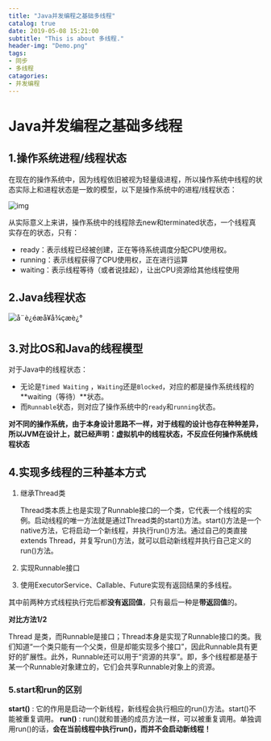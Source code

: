 ```yaml
---
title: "Java并发编程之基础多线程"
catalog: true
date: 2019-05-08 15:21:00
subtitle: "This is about 多线程."
header-img: "Demo.png"
tags:
- 同步
- 多线程
catagories:
- 并发编程
---
```



# Java并发编程之基础多线程

## 1.操作系统进程/线程状态

在现在的操作系统中，因为线程依旧被视为轻量级进程，所以操作系统中线程的状态实际上和进程状态是一致的模型，以下是操作系统中的进程/线程状态：

![img](https://img-blog.csdnimg.cn/20190810145817211.png?x-oss-process=image/watermark,type_ZmFuZ3poZW5naGVpdGk,shadow_10,text_aHR0cHM6Ly9ibG9nLmNzZG4ubmV0L2Nocmlzc3c=,size_16,color_FFFFFF,t_70)

从实际意义上来讲，操作系统中的线程除去new和terminated状态，一个线程真实存在的状态，只有：

- ready：表示线程已经被创建，正在等待系统调度分配CPU使用权。
- running：表示线程获得了CPU使用权，正在进行运算
- waiting：表示线程等待（或者说挂起），让出CPU资源给其他线程使用

## 2.Java线程状态

![å¨è¿éæå¥å¾çæè¿°](https://img-blog.csdnimg.cn/20190810145845387.png?x-oss-process=image/watermark,type_ZmFuZ3poZW5naGVpdGk,shadow_10,text_aHR0cHM6Ly9ibG9nLmNzZG4ubmV0L2Nocmlzc3c=,size_16,color_FFFFFF,t_70)

## 3.对比OS和Java的线程模型

对于Java中的线程状态：

- 无论是`Timed Waiting` ，`Waiting`还是`Blocked`，对应的都是操作系统线程的**waiting（等待）**状态。
- 而`Runnable`状态，则对应了操作系统中的`ready`和`running`状态。

**对不同的操作系统，由于本身设计思路不一样，对于线程的设计也存在种种差异，所以JVM在设计上，就已经声明：虚拟机中的线程状态，不反应任何操作系统线程状态**

## 4.实现多线程的三种基本方式

1. 继承Thread类

   Thread类本质上也是实现了Runnable接口的一个类，它代表一个线程的实例。启动线程的唯一方法就是通过Thread类的start()方法。start()方法是一个native方法，它将启动一个新线程，并执行run()方法。通过自己的类直接extends Thread，并复写run()方法，就可以启动新线程并执行自己定义的run()方法。

2. 实现Runnable接口

    

3. 使用ExecutorService、Callable、Future实现有返回结果的多线程。

其中前两种方式线程执行完后都**没有返回值**，只有最后一种是**带返回值**的。

**对比方法1/2**

Thread 是类，而Runnable是接口；Thread本身是实现了Runnable接口的类。我们知道“一个类只能有一个父类，但是却能实现多个接口”，因此Runnable具有更好的扩展性。此外，Runnable还可以用于“资源的共享”。即，多个线程都是基于某一个Runnable对象建立的，它们会共享Runnable对象上的资源。

### 5.start和run的区别

**start()** : 它的作用是启动一个新线程，新线程会执行相应的run()方法。start()不能被重复调用。 **run()**   : run()就和普通的成员方法一样，可以被重复调用。单独调用run()的话，**会在当前线程中执行run()，而并不会启动新线程！**